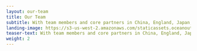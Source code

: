 ```yaml
---
layout: our-team
title: Our Team
subtitle: With team members and core partners in China, England, Japan, Mexico, Spain, Taiwan and the United States, we are fish and seafood market experts—fishermen, scientists, entrepreneurs, and conservationists.
landing-image: https://s3-us-west-2.amazonaws.com/staticassets.oceanoutcomes.org/rollover+images/our-team-hover.jpg
teaser-text: With team members and core partners in China, England, Japan, Mexico, Spain, Taiwan and the United States, we are fish and seafood market experts—fishermen, scientists, entrepreneurs, and conservationists.
weight: 2
---
```

